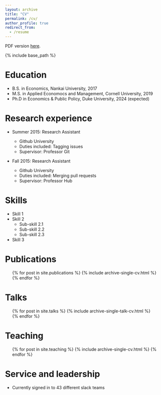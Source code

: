 ```yaml
---
layout: archive
title: "CV"
permalink: /cv/
author_profile: true
redirect_from:
  - /resume
---
```


PDF version [here](https://alisonpei.github.io/files/Alison_Pei_CV.pdf).

{% include base_path %}

Education
======
* B.S. in Economics, Nankai University, 2017
* M.S. in Applied Economocs and Management, Cornell University, 2019
* Ph.D in Economics & Public Policy, Duke University, 2024 (expected)

Research experience
======
* Summer 2015: Research Assistant
  * Github University
  * Duties included: Tagging issues
  * Supervisor: Professor Git

* Fall 2015: Research Assistant
  * Github University
  * Duties included: Merging pull requests
  * Supervisor: Professor Hub
  
Skills
======
* Skill 1
* Skill 2
  * Sub-skill 2.1
  * Sub-skill 2.2
  * Sub-skill 2.3
* Skill 3

Publications
======
  <ul>{% for post in site.publications %}
    {% include archive-single-cv.html %}
  {% endfor %}</ul>
  
Talks
======
  <ul>{% for post in site.talks %}
    {% include archive-single-talk-cv.html %}
  {% endfor %}</ul>
  
Teaching
======
  <ul>{% for post in site.teaching %}
    {% include archive-single-cv.html %}
  {% endfor %}</ul>
  
Service and leadership
======
* Currently signed in to 43 different slack teams
